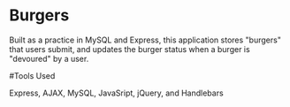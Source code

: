 # Burgers

Built as a practice in MySQL and Express, this application stores "burgers" that users submit, and updates the burger status when a burger is "devoured" by a user.

#Tools Used

Express, AJAX, MySQL, JavaSript, jQuery, and Handlebars
